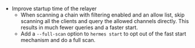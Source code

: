 - Improve startup time of the relayer
  - When scanning a chain with filtering enabled and an allow list, skip scanning all the clients and query the allowed channels directly. This results in much fewer queries and a faster start.
  - Add a `--full-scan` option to `hermes start` to opt out of the fast start mechanism and do a full scan.
